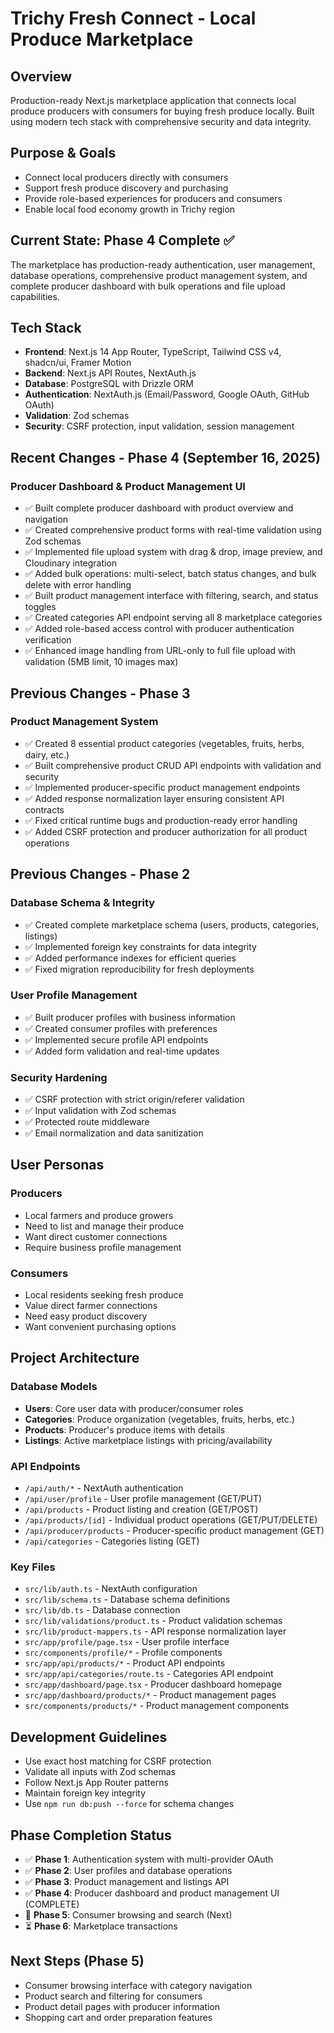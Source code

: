 # Trichy Fresh Connect - Local Produce Marketplace

## Overview
Production-ready Next.js marketplace application that connects local produce producers with consumers for buying fresh produce locally. Built using modern tech stack with comprehensive security and data integrity.

## Purpose & Goals
- Connect local producers directly with consumers
- Support fresh produce discovery and purchasing
- Provide role-based experiences for producers and consumers
- Enable local food economy growth in Trichy region

## Current State: Phase 4 Complete ✅
The marketplace has production-ready authentication, user management, database operations, comprehensive product management system, and complete producer dashboard with bulk operations and file upload capabilities.

## Tech Stack
- **Frontend**: Next.js 14 App Router, TypeScript, Tailwind CSS v4, shadcn/ui, Framer Motion
- **Backend**: Next.js API Routes, NextAuth.js
- **Database**: PostgreSQL with Drizzle ORM
- **Authentication**: NextAuth.js (Email/Password, Google OAuth, GitHub OAuth)
- **Validation**: Zod schemas
- **Security**: CSRF protection, input validation, session management

## Recent Changes - Phase 4 (September 16, 2025)
### Producer Dashboard & Product Management UI
- ✅ Built complete producer dashboard with product overview and navigation
- ✅ Created comprehensive product forms with real-time validation using Zod schemas
- ✅ Implemented file upload system with drag & drop, image preview, and Cloudinary integration
- ✅ Added bulk operations: multi-select, batch status changes, and bulk delete with error handling
- ✅ Built product management interface with filtering, search, and status toggles
- ✅ Created categories API endpoint serving all 8 marketplace categories
- ✅ Added role-based access control with producer authentication verification
- ✅ Enhanced image handling from URL-only to full file upload with validation (5MB limit, 10 images max)

## Previous Changes - Phase 3
### Product Management System
- ✅ Created 8 essential product categories (vegetables, fruits, herbs, dairy, etc.)
- ✅ Built comprehensive product CRUD API endpoints with validation and security
- ✅ Implemented producer-specific product management endpoints
- ✅ Added response normalization layer ensuring consistent API contracts
- ✅ Fixed critical runtime bugs and production-ready error handling
- ✅ Added CSRF protection and producer authorization for all product operations

## Previous Changes - Phase 2
### Database Schema & Integrity
- ✅ Created complete marketplace schema (users, products, categories, listings)
- ✅ Implemented foreign key constraints for data integrity
- ✅ Added performance indexes for efficient queries
- ✅ Fixed migration reproducibility for fresh deployments

### User Profile Management
- ✅ Built producer profiles with business information
- ✅ Created consumer profiles with preferences
- ✅ Implemented secure profile API endpoints
- ✅ Added form validation and real-time updates

### Security Hardening
- ✅ CSRF protection with strict origin/referer validation
- ✅ Input validation with Zod schemas
- ✅ Protected route middleware
- ✅ Email normalization and data sanitization

## User Personas
### Producers
- Local farmers and produce growers
- Need to list and manage their produce
- Want direct customer connections
- Require business profile management

### Consumers
- Local residents seeking fresh produce
- Value direct farmer connections
- Need easy product discovery
- Want convenient purchasing options

## Project Architecture

### Database Models
- **Users**: Core user data with producer/consumer roles
- **Categories**: Produce organization (vegetables, fruits, herbs, etc.)
- **Products**: Producer's produce items with details
- **Listings**: Active marketplace listings with pricing/availability

### API Endpoints
- `/api/auth/*` - NextAuth authentication
- `/api/user/profile` - User profile management (GET/PUT)
- `/api/products` - Product listing and creation (GET/POST)
- `/api/products/[id]` - Individual product operations (GET/PUT/DELETE)
- `/api/producer/products` - Producer-specific product management (GET)
- `/api/categories` - Categories listing (GET)

### Key Files
- `src/lib/auth.ts` - NextAuth configuration
- `src/lib/schema.ts` - Database schema definitions
- `src/lib/db.ts` - Database connection
- `src/lib/validations/product.ts` - Product validation schemas
- `src/lib/product-mappers.ts` - API response normalization layer
- `src/app/profile/page.tsx` - User profile interface
- `src/components/profile/*` - Profile components
- `src/app/api/products/*` - Product API endpoints
- `src/app/api/categories/route.ts` - Categories API endpoint
- `src/app/dashboard/page.tsx` - Producer dashboard homepage
- `src/app/dashboard/products/*` - Product management pages
- `src/components/products/*` - Product management components

## Development Guidelines
- Use exact host matching for CSRF protection
- Validate all inputs with Zod schemas
- Follow Next.js App Router patterns
- Maintain foreign key integrity
- Use `npm run db:push --force` for schema changes

## Phase Completion Status
- ✅ **Phase 1**: Authentication system with multi-provider OAuth
- ✅ **Phase 2**: User profiles and database operations  
- ✅ **Phase 3**: Product management and listings API
- ✅ **Phase 4**: Producer dashboard and product management UI (COMPLETE)
- 🚧 **Phase 5**: Consumer browsing and search (Next)
- ⏳ **Phase 6**: Marketplace transactions

## Next Steps (Phase 5)
- Consumer browsing interface with category navigation
- Product search and filtering for consumers
- Product detail pages with producer information
- Shopping cart and order preparation features